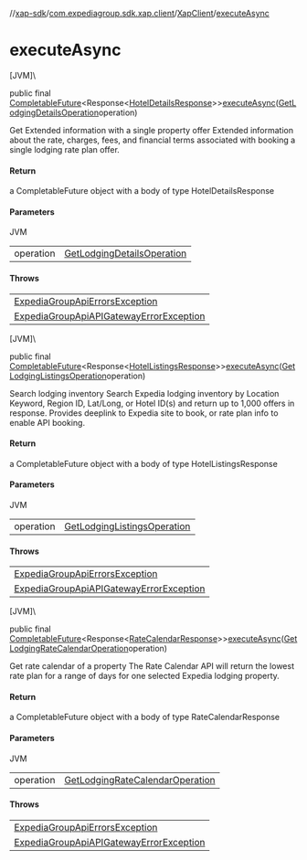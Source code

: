 //[xap-sdk](../../../index.md)/[com.expediagroup.sdk.xap.client](../index.md)/[XapClient](index.md)/[executeAsync](execute-async.md)

# executeAsync

[JVM]\

public final [CompletableFuture](https://docs.oracle.com/javase/8/docs/api/java/util/concurrent/CompletableFuture.html)&lt;Response&lt;[HotelDetailsResponse](../../com.expediagroup.sdk.xap.models/-hotel-details-response/index.md)&gt;&gt;[executeAsync](execute-async.md)([GetLodgingDetailsOperation](../../com.expediagroup.sdk.xap.operations/-get-lodging-details-operation/index.md)operation)

Get Extended information with a single property offer Extended information about the rate, charges, fees, and financial terms associated with booking a single lodging rate plan offer.

#### Return

a CompletableFuture<Response> object with a body of type HotelDetailsResponse

#### Parameters

JVM

| | |
|---|---|
| operation | [GetLodgingDetailsOperation](../../com.expediagroup.sdk.xap.operations/-get-lodging-details-operation/index.md) |

#### Throws

| |
|---|
| [ExpediaGroupApiErrorsException](../../com.expediagroup.sdk.xap.models.exception/-expedia-group-api-errors-exception/index.md) |
| [ExpediaGroupApiAPIGatewayErrorException](../../com.expediagroup.sdk.xap.models.exception/-expedia-group-api-a-p-i-gateway-error-exception/index.md) |

[JVM]\

public final [CompletableFuture](https://docs.oracle.com/javase/8/docs/api/java/util/concurrent/CompletableFuture.html)&lt;Response&lt;[HotelListingsResponse](../../com.expediagroup.sdk.xap.models/-hotel-listings-response/index.md)&gt;&gt;[executeAsync](execute-async.md)([GetLodgingListingsOperation](../../com.expediagroup.sdk.xap.operations/-get-lodging-listings-operation/index.md)operation)

Search lodging inventory Search Expedia lodging inventory by Location Keyword, Region ID, Lat/Long, or Hotel ID(s) and return up to 1,000 offers in response.  Provides deeplink to Expedia site to book, or rate plan info to enable API booking.

#### Return

a CompletableFuture<Response> object with a body of type HotelListingsResponse

#### Parameters

JVM

| | |
|---|---|
| operation | [GetLodgingListingsOperation](../../com.expediagroup.sdk.xap.operations/-get-lodging-listings-operation/index.md) |

#### Throws

| |
|---|
| [ExpediaGroupApiErrorsException](../../com.expediagroup.sdk.xap.models.exception/-expedia-group-api-errors-exception/index.md) |
| [ExpediaGroupApiAPIGatewayErrorException](../../com.expediagroup.sdk.xap.models.exception/-expedia-group-api-a-p-i-gateway-error-exception/index.md) |

[JVM]\

public final [CompletableFuture](https://docs.oracle.com/javase/8/docs/api/java/util/concurrent/CompletableFuture.html)&lt;Response&lt;[RateCalendarResponse](../../com.expediagroup.sdk.xap.models/-rate-calendar-response/index.md)&gt;&gt;[executeAsync](execute-async.md)([GetLodgingRateCalendarOperation](../../com.expediagroup.sdk.xap.operations/-get-lodging-rate-calendar-operation/index.md)operation)

Get rate calendar of a property The Rate Calendar API will return the lowest rate plan for a range of days for one selected Expedia lodging property.

#### Return

a CompletableFuture<Response> object with a body of type RateCalendarResponse

#### Parameters

JVM

| | |
|---|---|
| operation | [GetLodgingRateCalendarOperation](../../com.expediagroup.sdk.xap.operations/-get-lodging-rate-calendar-operation/index.md) |

#### Throws

| |
|---|
| [ExpediaGroupApiErrorsException](../../com.expediagroup.sdk.xap.models.exception/-expedia-group-api-errors-exception/index.md) |
| [ExpediaGroupApiAPIGatewayErrorException](../../com.expediagroup.sdk.xap.models.exception/-expedia-group-api-a-p-i-gateway-error-exception/index.md) |
